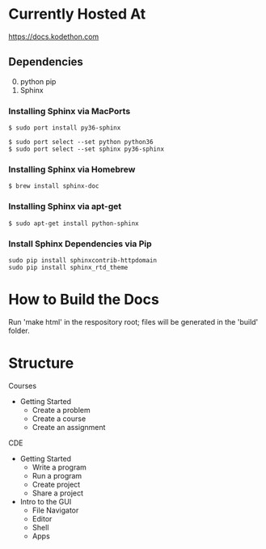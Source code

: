 # Currently Hosted At
https://docs.kodethon.com

## Dependencies

0. python pip
1. Sphinx

### Installing Sphinx via MacPorts

```
$ sudo port install py36-sphinx
```

```
$ sudo port select --set python python36
$ sudo port select --set sphinx py36-sphinx
```

### Installing Sphinx via Homebrew 

```
$ brew install sphinx-doc
```

### Installing Sphinx via apt-get

```
$ sudo apt-get install python-sphinx
```

### Install Sphinx Dependencies via Pip

```
sudo pip install sphinxcontrib-httpdomain
sudo pip install sphinx_rtd_theme
```

# How to Build the Docs
Run 'make html' in the respository root; files will be generated in the 'build' folder.


# Structure

Courses

* Getting Started
  * Create a problem	
  * Create a course
  * Create an assignment

CDE

* Getting Started
  * Write a program
  * Run a program
  * Create project
  * Share a project
* Intro to the GUI
  * File Navigator
  * Editor
  * Shell
  * Apps
